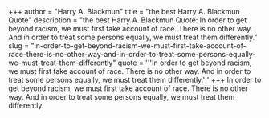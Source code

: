 +++
author = "Harry A. Blackmun"
title = "the best Harry A. Blackmun Quote"
description = "the best Harry A. Blackmun Quote: In order to get beyond racism, we must first take account of race. There is no other way. And in order to treat some persons equally, we must treat them differently."
slug = "in-order-to-get-beyond-racism-we-must-first-take-account-of-race-there-is-no-other-way-and-in-order-to-treat-some-persons-equally-we-must-treat-them-differently"
quote = '''In order to get beyond racism, we must first take account of race. There is no other way. And in order to treat some persons equally, we must treat them differently.'''
+++
In order to get beyond racism, we must first take account of race. There is no other way. And in order to treat some persons equally, we must treat them differently.
